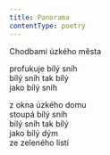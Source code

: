 ```yaml
---
title: Panorama
contentType: poetry
---
```


<section>

Chodbami úzkého města

</section>

<section>

profukuje bílý sníh  
bílý sníh tak bílý  
jako bílý sníh

</section>

<section>

z okna úzkého domu  
stoupá bílý sníh  
bílý sníh tak bílý  
jako bílý dým  
ze zeleného listí

</section>
